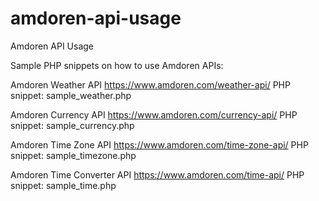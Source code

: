 # amdoren-api-usage
Amdoren API Usage

Sample PHP snippets on how to use Amdoren APIs:

Amdoren Weather API
https://www.amdoren.com/weather-api/
PHP snippet: sample_weather.php

Amdoren Currency API
https://www.amdoren.com/currency-api/
PHP snippet: sample_currency.php

Amdoren Time Zone API
https://www.amdoren.com/time-zone-api/
PHP snippet: sample_timezone.php

Amdoren Time Converter API
https://www.amdoren.com/time-api/
PHP snippet: sample_time.php
